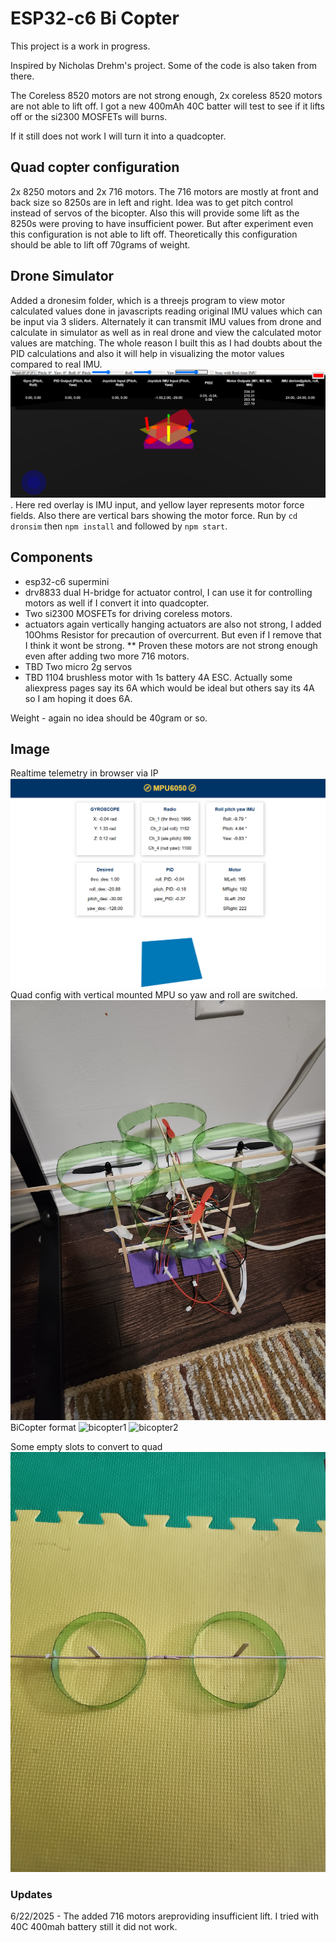 # ESP32-c6 Bi Copter

This project is a work in progress.

Inspired by Nicholas Drehm's project. Some of the code is also taken from there.

The Coreless 8520 motors are not strong enough, 2x coreless 8520 motors are not able to lift off.
I got a new 400mAh 40C batter will test to see if it lifts off or the si2300 MOSFETs will burns.

If it still does not work I will turn it into a quadcopter.

## Quad copter configuration
2x 8250 motors and 2x 716 motors. The 716 motors are mostly at front and back size so 8250s are in left and right. Idea was to get pitch control instead of servos of the bicopter. Also this will provide some lift as the 8250s were proving to have insufficient power. But after experiment even this configuration is not able to lift off. Theoretically this configuration should be able to lift off 70grams of weight.

## Drone Simulator
Added a dronesim folder, which is a threejs program to view motor calculated values done in javascripts reading original IMU values which can be input via 3 sliders. Alternately it can transmit IMU values from drone and calculate in simulator as well as in real drone and view the calculated motor values are matching. 
The whole reason I built this as I had doubts about the PID calculations and also it will help in visualizing the motor values compared to real IMU.
![dronesim](docs-img/dronesim.png). Here red overlay is IMU input, and yellow layer represents motor force fields. Also there are vertical bars showing the motor force.
Run by `cd dronsim` then `npm install` and followed by `npm start`.

## Components
* esp32-c6 supermini
* drv8833 dual H-bridge for actuator control, I can use it for controlling motors as well if I convert it into quadcopter.
* Two si2300 MOSFETs for driving coreless motors.
* actuators again vertically hanging actuators are also not strong, I added 10Ohms Resistor for precaution of overcurrent. But even if I remove that I think it wont be strong. 
** Proven these motors are not strong enough even after adding two more 716 motors.
* TBD Two micro 2g servos
* TBD 1104 brushless motor with 1s battery 4A ESC. Actually some aliexpress pages say its 6A which would be ideal but others say its 4A so I am hoping it does 6A.

Weight - again no idea should be 40gram or so.

## Image
Realtime telemetry in browser via IP
![dronetelemetry](docs-img/done-values-telemetry.png)
Quad config with vertical mounted MPU so yaw and roll are switched.
![quad](docs-img/quad-frame.jpg)
BiCopter format
![bicopter1](docs-img/bicopter1.jpg)
![bicopter2](docs-img/bicopter2.jpg)

Some empty slots to convert to quad
![empty-slots-forQuad](docs-img/empty-slots-forQuad.jpg)

### Updates
6/22/2025 - The added 716 motors areproviding insufficient lift. I tried with 40C 400mah battery still it did not work.